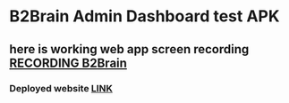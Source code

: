 <h1> B2Brain Admin Dashboard test APK</h1>

<h2> here is working web app screen recording <a href="https://watch.screencastify.com/v/PyAohfnw33M8qmGAREic"> RECORDING B2Brain </a> </h2>

<h3> Deployed website <a href="https://b2brain.vercel.app/">LINK </a> </h3>
